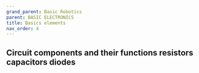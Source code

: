 ```yaml
---
grand_parent: Basic Robotics
parent: BASIC ELECTRONICS
title: Basics elements
nav_order: 4
---
```

 

 Circuit components and their functions resistors capacitors diodes
--------------------------------------------------------------------------------

